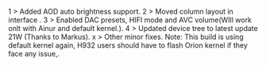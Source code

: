 





1 > Added AOD auto brightness support.
2 > Moved column layout in interface .
3 > Enabled DAC presets, HIFI mode and AVC volume(WIll work onlt with Ainur and default kernel.).
4 > Updated device tree to latest update 21W (Thanks to Markus).
x > Other minor fixes.
Note: This build is using default kernel again, H932 users should have to flash Orion kernel if they face any issue,.
